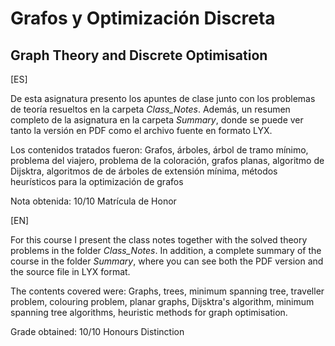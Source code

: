 # Grafos y Optimización Discreta
## Graph Theory and Discrete Optimisation

[ES]

De esta asignatura presento los apuntes de clase junto con los problemas de teoría resueltos en la carpeta *Class_Notes*. Además, un resumen completo de la asignatura en la carpeta *Summary*, donde se puede ver tanto la versión en PDF como el archivo fuente en formato LYX.

Los contenidos tratados fueron:
Grafos, árboles, árbol de tramo mínimo, problema del viajero, problema de la coloración, grafos planas, algoritmo de Dijsktra, algoritmos de de árboles de extensión mínima, métodos heurísticos para la optimización de grafos

Nota obtenida: 10/10 Matrícula de Honor

[EN]

For this course I present the class notes together with the solved theory problems in the folder *Class_Notes*. In addition, a complete summary of the course in the folder *Summary*, where you can see both the PDF version and the source file in LYX format.

The contents covered were:
Graphs, trees, minimum spanning tree, traveller problem, colouring problem, planar graphs, Dijsktra's algorithm, minimum spanning tree algorithms, heuristic methods for graph optimisation.

Grade obtained: 10/10 Honours Distinction
